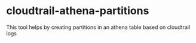 # cloudtrail-athena-partitions
This tool helps by creating partitions in an athena table based on cloudtrail logs
